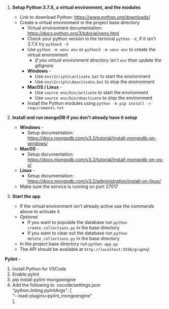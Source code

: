 1. **Setup Python 3.7.X, a virtual environment, and the modules**
    * Link to download Python: https://www.python.org/downloads/
    * Create a virtual environment in the project base directory
        * Virtual environment documentation: https://docs.python.org/3/tutorial/venv.html
        * Check your python version in the terminal `python -V`, if it isn't 3.7.X try `python3 -V`
        * Use `python -m venv env` or `python3 -m venv env` to create the virtual environment
            * *If you virtual environment directory isn't `env` than update the gitignore*
        * **Windows** -
            * Use `env\Scripts\activate.bat` to start the environment
            * Use `env\Scripts\deactivate.bat` to stop the environment
        * **MacOS / Linux** -
            * Use `source env/bin/activate` to start the environment
            * Use  `source env/bin/deactivate` to stop the environment
        * Install the Python modules using `python -m pip install -r requirements.txt`

2. **Install and run mongoDB if you don't already have it setup**
    * **Windows** -
        * Setup documentation: https://docs.mongodb.com/v3.2/tutorial/install-mongodb-on-windows/
    * **MacOS** -
        * Setup documentation: https://docs.mongodb.com/v3.2/tutorial/install-mongodb-on-os-x/
    * **Linux** -
        * Setup documentation: https://docs.mongodb.com/v3.2/administration/install-on-linux/
    * Make sure the service is running on port 27017

4. **Start the app**
    * If the virtual environment isn't already active use the commands above to activate it
    * *Optional*
        * If you want to populate the database run `python create_collections.py` in the base directory
        * If you want to clear out the database run `python delete_collections.py` in the base directory
    * In the project base directory run `python app.py`
    * The API should be available at `http://localhost:5556/graphql`


**Pylint -**
1. Install Python for VSCode
2. Enable pylint
3. pip install pylint-mongoengine
4. Add the following to .vscode/settings.json<br/>
    "python.linting.pylintArgs": [<br/>
        "--load-plugins=pylint_mongoengine"<br/>
    ],<br/>

